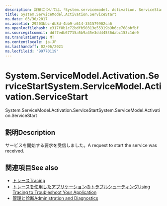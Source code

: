 ```yaml
---
description: 詳細については、「System.servicemodel. Activation. ServiceStart」を参照してください。
title: System.ServiceModel.Activation.ServiceStart
ms.date: 03/30/2017
ms.assetid: 29203bbc-db8d-4bb9-a614-351579902ca6
ms.openlocfilehash: e317f8b1c72bdfb50313e55319b9b6ce768bbfbf
ms.sourcegitcommit: ddf7edb67715a5b9a45e3dd44536dabc153c1de0
ms.translationtype: MT
ms.contentlocale: ja-JP
ms.lasthandoff: 02/06/2021
ms.locfileid: "99770119"
---
```

# <a name="systemservicemodelactivationservicestart"></a><span data-ttu-id="719b0-103">System.ServiceModel.Activation.ServiceStart</span><span class="sxs-lookup"><span data-stu-id="719b0-103">System.ServiceModel.Activation.ServiceStart</span></span>

<span data-ttu-id="719b0-104">System.ServiceModel.Activation.ServiceStart</span><span class="sxs-lookup"><span data-stu-id="719b0-104">System.ServiceModel.Activation.ServiceStart</span></span>  
  
## <a name="description"></a><span data-ttu-id="719b0-105">説明</span><span class="sxs-lookup"><span data-stu-id="719b0-105">Description</span></span>  

 <span data-ttu-id="719b0-106">サービスを開始する要求を受信しました。</span><span class="sxs-lookup"><span data-stu-id="719b0-106">A request to start the service was received.</span></span>  
  
## <a name="see-also"></a><span data-ttu-id="719b0-107">関連項目</span><span class="sxs-lookup"><span data-stu-id="719b0-107">See also</span></span>

- [<span data-ttu-id="719b0-108">トレース</span><span class="sxs-lookup"><span data-stu-id="719b0-108">Tracing</span></span>](index.md)
- [<span data-ttu-id="719b0-109">トレースを使用したアプリケーションのトラブルシューティング</span><span class="sxs-lookup"><span data-stu-id="719b0-109">Using Tracing to Troubleshoot Your Application</span></span>](using-tracing-to-troubleshoot-your-application.md)
- [<span data-ttu-id="719b0-110">管理と診断</span><span class="sxs-lookup"><span data-stu-id="719b0-110">Administration and Diagnostics</span></span>](../index.md)
